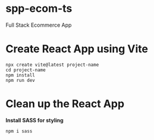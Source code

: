 # spp-ecom-ts
Full Stack Ecommerce App

# Create React App using Vite
```
npx create vite@latest project-name
cd project-name
npm install
npm run dev
```

# Clean up the React App

**Install SASS for styling**
```
npm i sass
```
